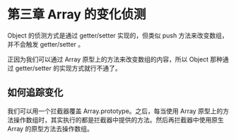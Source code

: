 # 第三章 Array 的变化侦测

Object 的侦测方式是通过 getter/setter 实现的，但类似 push 方法来改变数组，并不会触发 getter/setter 。

正因为我们可以通过 Array 原型上的方法来改变数组的内容，所以 Object 那种通过 getter/setter 的实现方式就行不通了。

## 如何追踪变化

我们可以用一个拦截器覆盖 Array.prototype。之后，每当使用 Array 原型上的方法操作数组时，其实执行的都是拦截器中提供的方法。然后再拦截器中使用原生 Array 的原型方法去操作数组。

